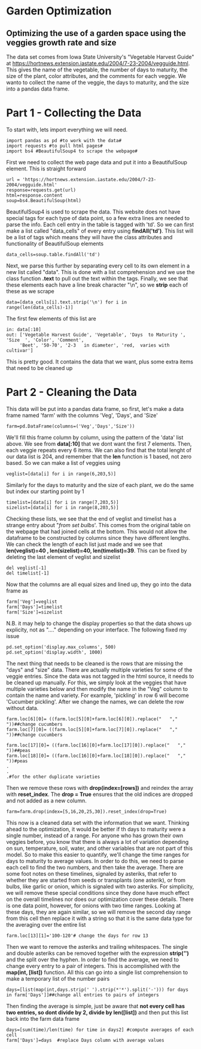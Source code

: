 # Garden Optimization
## Optimizing the use of a garden space using the veggies growth rate and size


The data set comes from Iowa State University's "Vegetable Harvest Guide" at https://hortnews.extension.iastate.edu/2004/7-23-2004/vegguide.html.  This gives the name of the vegetable, the number of days to maturity, the size of the plant, color attributes, and the comments for each veggie.  We wanto to collect the name of the veggie, the days to maturity, and the size into a pandas data frame.

# Part 1 - Collecting the Data
To start with, lets import everything we will need.
```
import pandas as pd #to work with the data#
import requests #to pull html pages#
import bs4 #BeautifulSoup4 to scrape the webpage#
```
First we need to collect the web page data and put it into a BeautifulSoup element.  This is straight forward
```
url = 'https://hortnews.extension.iastate.edu/2004/7-23-2004/vegguide.html'
response=requests.get(url)
html=response.content
soup=bs4.BeautifulSoup(html)
``` 

BeautifulSoup4 is used to scrape the data.  This website does not have special tags for each type of data point, so a few extra lines are needed to parse the info. Each cell entry in the table is tagged with 'td'.  So we can first make a list called "data_cells" of every entry using **findAll('td')**.  This list will be a list of tags which means they will have the class attributes and functionality of BeautifulSoup elements
```
data_cells=soup.table.findAll('td')
```
Next, we parse this further by separating every cell to its own element in a new list called "data".  This is done with a list comprehension and we use the class function **.text** to pull out the text within the tags.  Finally, we see that these elements each have a line break character "\n", so we **strip** each of these as we scrape
```
data=[data_cells[i].text.strip('\n') for i in range(len(data_cells)-1)]
```
The first few elements of this list are
```
in: data[:10]
out: ['Vegetable Harvest Guide', 'Vegetable', 'Days  to Maturity ', 'Size  ', 'Color', 'Comment', 
     'Beet', '50-70', '2-3   in diameter', 'red,  varies with cultivar']
```
This is pretty good. It contains the data that we want, plus some extra items that need to be cleaned up

# Part 2 - Cleaning the Data
This data will be put into a pandas data frame, so first, let's make a data frame named 'farm' with the columns 'Veg', 'Days', and 'Size'
```
farm=pd.DataFrame(columns=('Veg','Days','Size'))
```
We'll fill this frame column by column, using the pattern of the 'data' list above.  We see from **data[:10]** that we dont want the first 7 elements.  Then, each veggie repeats every 6 items.  We can also find that the total lenght of our data list is 204, and remember that the **len** function is 1 based, not zero based.  So we can make a list of veggies using
```
veglist=[data[i] for i in range(6,203,5)]
```
Similarly for the days to maturity and the size of each plant, we do the same but index our starting point by 1 
```
timelist=[data[i] for i in range(7,203,5)]
sizelist=[data[i] for i in range(8,203,5)]
```
Checking these lists, we see that the end of veglist and timelist has a strange entry about "*from set bulbs*'.  This comes from the original table on the webpage that had joined cells at the bottom.  This would not allow the dataframe to be constructed by columns since they have different lengths.  We can check the length of each list just made and we see that **len(veglist)=40 , len(sizelist)=40, len(timelist)=39**.  This can be fixed by deleting the last element of veglist and sizelist 
```
del veglist[-1]
del timelist[-1]
```
Now that the columns are all equal sizes and lined up, they go into the data frame as
```
farm['Veg']=veglist
farm['Days']=timelist
farm['Size']=sizelist
```
N.B.  it may help to change the display properties so that the data shows up explicity, not as "...." depending on your interface.  The following fixed my issue
```
pd.set_option('display.max_columns', 500)
pd.set_option('display.width', 1000)
```
The next thing that needs to be cleaned is the rows that are missing the "days" and "size" data.  There are actually multiple varieties for some of the veggie entries.  Since the data was not tagged in the html source, it needs to be cleaned up manually.  For this, we simply look at the veggies that have multiple varieties below and then modify the name in the "Veg" column to contain the name and variety.  For example, 'pickling' in row 6 will become 'Cucumber pickling'.  After we change the names, we can delete the row without data.  
```
farm.loc[6][0]= ((farm.loc[5][0]+farm.loc[6][0]).replace("   "," "))##change cucumbers
farm.loc[7][0]= ((farm.loc[5][0]+farm.loc[7][0]).replace("   "," "))##change cucumbers

farm.loc[17][0]= ((farm.loc[16][0]+farm.loc[17][0]).replace("   "," "))##peas
farm.loc[18][0]= ((farm.loc[16][0]+farm.loc[18][0]).replace("   "," "))#peas
.
.
.#for the other duplicate varieties
```
Then we remove these rows with **drop(index=[rows])** and reindex the array with **reset_index**.  The **drop = True** ensures that the old indices are dropped and not added as a new column.
```
farm=farm.drop(index=[5,16,20,25,30]).reset_index(drop=True)
```
This now is a cleaned data set with the information that we want.  Thinking ahead to the optimization, it would be better if th days to maturity were a single number, instead of a range.  For anyone who has grown their own veggies before, you know that there is always a lot of variation depending on sun, temperature, soil, water, and other variables that are not part of this model.  So to make this easier to quantify, we'll change the time ranges for days to maturity to average values. In order to do this, we need to parse each cell to find the two numbers, and then take the average.  There are some foot notes on these timelines, signaled by asteriks, that refer to whether they are started from seeds or transplants (one asterik), or from bulbs, like garlic or onion, which is signaled with two asteriks.  For simplicity, we will remove these special conditions since they done have much effect on the overall timelines nor does our optimization cover these details.  There is one data point, however, for onions with two time ranges.  Looking at these days, they are again similar, so we will remove the second day range from this cell then replace it with a string so that it is the same data type for the averaging over the entire list
```
farm.loc[13][1]='100-120'# change the days for row 13
```
Then we want to remove the asteriks and trailing whitespaces.  The single and double asteriks can be removed together with the expression **strip(*'*')**  and the split over the hyphen. In order to find the average, we need to change every entry to a pair of integers.  This is accomplished with the **map(int, [list])** function. All this can go into a single list comprehension to make a temporary list of the number pairs 
```
days=[list(map(int,days.strip(' ').strip(*'*').split('-'))) for days in farm['Days']]##change all entries to pairs of integers
```
Then finding the average is simple, just be aware that **not every cell has two entries, so dont divide by 2, divide by len([list])** and then put this list back into the farm data frame
```
days=[sum(time)/len(time) for time in days2] #compute averages of each cell
farm['Days']=days  #replace Days column with average values
```
